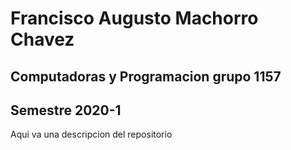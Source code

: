 # Francisco Augusto Machorro Chavez
## Computadoras y Programacion grupo 1157
## Semestre 2020-1

Aqui va una descripcion del repositorio
